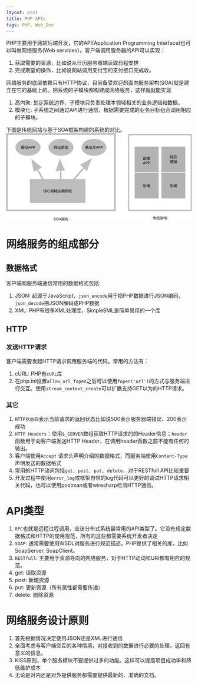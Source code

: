 ```yaml
---
layout: post
title: PHP APIs
tags: PHP, Web_Dev
---
```


PHP主要用于网站后端开发，它的API(Application Programming Interface)也可以叫做网络服务(Web services）。客户端调用服务器的API可以实现：
1. 获取需要的资源，比如说从日历服务器端读取日程安排
2. 完成期望的操作，比如说网站调用支付宝的支付接口完成收。


网络服务的底层依赖只有HTTP协议，目前备受欢迎的面向服务架构(SOA)就是建立在它的基础上的。把系统的子模块都构建成网络服务，这样就就能实现
1. 高内聚: 划定系统边界，子模块只负责处理本领域相关的业务逻辑和数据。
2. 模块化: 子系统之间通过API进行通信，根据需要完成的业务目标组合调用相应的子模块。

下图是传统网站与基于SOA框架构建的系统的对比。
![alt text](./images/SoaVsTradition.png "SOA和传统架构的对比")


# 网络服务的组成部分
## 数据格式
客户端和服务端通信常用的数据格式包括:
1. JSON: 起源于JavaScript，`json_encode`用于把PHP数据进行JSON编码，`json_decode`把JSON解码成PHP数据
2. XML: PHP有很多XML处理库，SimpleSML是简单易用的一个库

## HTTP

### 发送HTTP请求
客户端需要发起HTTP请求调用服务端的代码。常用的方法有：
1. cURL: PHP有`cURL`库
2. 在php.ini设置`allow_url_fopen`之后可以使用`fopen('url')`的方式与服务端进行交互。使用`stream_context_create`可以扩展支持GET以为的HTTP请求。

### 其它
1. `HTTP状态码`表示当前请求的返回状态比如说500表示服务器端错误、200表示成功
2. `HTTP Headers`：使用`$_SERVER`数组获取HTTP请求的的Header信息；`header`函数用于向客户端发送HTTP Header，在调用header函数之前不能有任何的输出。
3. 客户端使用`Accept` 请求头声明介绍的数据格式，而服务端使用`Content-Type`声明发送的数据格式
4. 常用的HTTP动词包括`get, post, put, delete`，对于RESTfull API比较重要
5. 开发过程中使用`error_log`或框架自带的log代码可以更好的调试HTTP请求相关代码，也可以使用postman或者wiresharp检测HTTP通信。

# API类型
1. `RPC`也就是远程过程调用，应该分布式系统最常用的API类型了。它没有规定数据格式和HTTP的使用规范，所有的这些都需要系统开发者决定
2. `SOAP`: 通常需要使用WSDL对服务进行规范描述。PHP提供了相关的库，比如SoapServer, SoapClient。
3. `RESTfull`: 主要用于资源导向的网络服务，对于HTTP动词和URI都有相应的规范。
 1. get: 读取资源
 2. post: 新建资源
 3. put: 更新资源（所有属性都需要传递）
 4. delete: 删除资源

# 网络服务设计原则
1. 首先根据情况决定使用JSON还是XML进行通信
2. 全面考虑与客户端交互的各种情境，对接收到的数据进行必要的处理，返回有意义的信息。
3. KISS原则，单个服务模块不要提供过多的功能。这样可以提高项目成功率和降低维护成本
4. 无论是对内还是对外提供服务都需要提供最新的、准确的文档。

